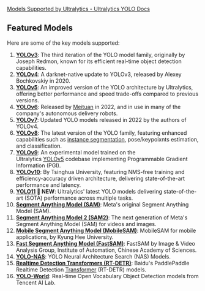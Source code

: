 [Models Supported by Ultralytics - Ultralytics YOLO Docs](https://docs.ultralytics.com/models/)
## Featured Models

Here are some of the key models supported:
1. **[YOLOv3](https://docs.ultralytics.com/models/yolov3/)**: The third iteration of the YOLO model family, originally by Joseph Redmon, known for its efficient real-time object detection capabilities.
2. **[YOLOv4](https://docs.ultralytics.com/models/yolov4/)**: A darknet-native update to YOLOv3, released by Alexey Bochkovskiy in 2020.
3. **[YOLOv5](https://docs.ultralytics.com/models/yolov5/)**: An improved version of the YOLO architecture by Ultralytics, offering better performance and speed trade-offs compared to previous versions.
4. **[YOLOv6](https://docs.ultralytics.com/models/yolov6/)**: Released by [Meituan](https://www.meituan.com/) in 2022, and in use in many of the company's autonomous delivery robots.
5. **[YOLOv7](https://docs.ultralytics.com/models/yolov7/)**: Updated YOLO models released in 2022 by the authors of YOLOv4.
6. **[YOLOv8](https://docs.ultralytics.com/models/yolov8/)**: The latest version of the YOLO family, featuring enhanced capabilities such as [instance segmentation](https://www.ultralytics.com/glossary/instance-segmentation), pose/keypoixnts estimation, and classification.
7. **[YOLOv9](https://docs.ultralytics.com/models/yolov9/)**: An experimental model trained on the Ultralytics [YOLOv5](https://docs.ultralytics.com/models/yolov5/) codebase implementing Programmable Gradient Information (PGI).
8. **[YOLOv10](https://docs.ultralytics.com/models/yolov10/)**: By Tsinghua University, featuring NMS-free training and efficiency-accuracy driven architecture, delivering state-of-the-art performance and latency.
9. **[YOLO11](https://docs.ultralytics.com/models/yolo11/) 🚀 NEW**: Ultralytics' latest YOLO models delivering state-of-the-art (SOTA) performance across multiple tasks.
10. **[Segment Anything Model (SAM)](https://docs.ultralytics.com/models/sam/)**: Meta's original Segment Anything Model (SAM).
11. **[Segment Anything Model 2 (SAM2)](https://docs.ultralytics.com/models/sam-2/)**: The next generation of Meta's Segment Anything Model (SAM) for videos and images.
12. **[Mobile Segment Anything Model (MobileSAM)](https://docs.ultralytics.com/models/mobile-sam/)**: MobileSAM for mobile applications, by Kyung Hee University.
13. **[Fast Segment Anything Model (FastSAM)](https://docs.ultralytics.com/models/fast-sam/)**: FastSAM by Image & Video Analysis Group, Institute of Automation, Chinese Academy of Sciences.
14. **[YOLO-NAS](https://docs.ultralytics.com/models/yolo-nas/)**: YOLO Neural Architecture Search (NAS) Models.
15. **[Realtime Detection Transformers (RT-DETR)](https://docs.ultralytics.com/models/rtdetr/)**: Baidu's PaddlePaddle Realtime Detection [Transformer](https://www.ultralytics.com/glossary/transformer) (RT-DETR) models.
16. **[YOLO-World](https://docs.ultralytics.com/models/yolo-world/)**: Real-time Open Vocabulary Object Detection models from Tencent AI Lab.